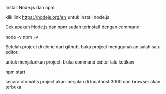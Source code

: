 Install Node.js dan npm

klik link https://nodejs.org/en untuk install node.js

Cek apakah Node.js dan npm sudah terinstall dengan command:

node -v
npm -v

Setelah project di clone dari github, buka project menggunakan salah satu editor.

untuk menjalankan project, buka command editor lalu ketikan

npm start

secara otomatis project akan berjalan di localhost:3000 dan browser akan terbuka
